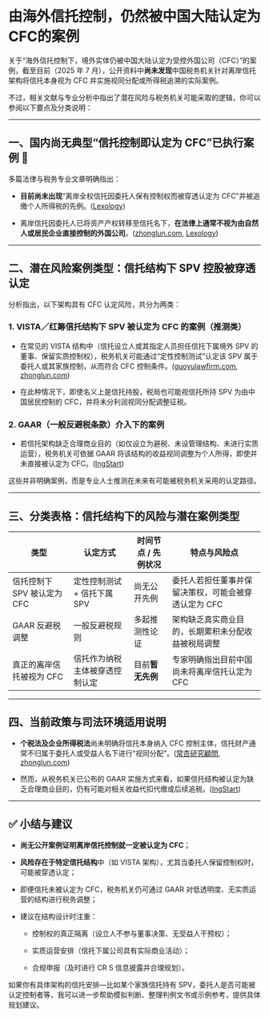 # 由海外信托控制，仍然被中国大陆认定为CFC的案例

关于“海外信托控制下，境外实体仍被中国大陆认定为受控外国公司（CFC）”的案例，截至目前（2025 年 7 月），公开资料中**尚未发现**中国税务机关针对离岸信托架构将信托本身视为 CFC 并实施视同分配或所得税追溯的实际案例。

不过，相关文献与专业分析中指出了潜在风险与税务机关可能采取的逻辑，你可以参阅以下要点及分类说明：

---

## 一、国内尚无典型“信托控制即认定为 CFC”已执行案例 📌

多篇法律与税务专业文章明确指出：

- **目前尚未出现**“离岸全权信托因委托人保有控制权而被穿透认定为 CFC”并被追缴个人所得税的先例。([Lexology](https://www.lexology.com/library/detail.aspx?g=c7a129e0-4c69-4af5-b5b8-d2ec250a9667&utm_source=chatgpt.com "全球资产透明化：当中国税务居民申报海外收入成为“新常态” - Lexology"))
    
- 离岸信托因委托人已将资产产权转移至信托名下，**在法律上通常不视为由自然人或居民企业直接控制的外国公司**。([zhonglun.com](https://www.zhonglun.com/research/articles/54777.html?utm_source=chatgpt.com "全球资产透明化：当中国税务居民申报海外收入成为“新常态”"), [Lexology](https://www.lexology.com/library/detail.aspx?g=c7a129e0-4c69-4af5-b5b8-d2ec250a9667&utm_source=chatgpt.com "全球资产透明化：当中国税务居民申报海外收入成为“新常态” - Lexology"))
    

---

## 二、潜在风险案例类型：信托结构下 SPV 控股被穿透认定

分析指出，以下架构具有 CFC 认定风险，共分为两类：

### 1. **VISTA／红筹信托结构下 SPV 被认定为 CFC 的案例（推测类）**

- 在常见的 VISTA 结构中（信托设立人或其指定人员担任信托下属境外 SPV 的董事、保留实质控制权），税务机关可能通过“定性控制测试”认定该 SPV 属于委托人或其家族控制，从而符合 CFC 控制条件。([guoyulawfirm.com](https://www.guoyulawfirm.com/corpus/774215.html?utm_source=chatgpt.com "国宇律谈|新个税法下，如何利用离岸家族信托实现税筹"), [zhonglun.com](https://www.zhonglun.com/research/articles/7039.html?utm_source=chatgpt.com "一锤定音| 新个税法出台，高净值人士需关注的税务指南"))
    
- 在此种情况下，即使名义上是信托持股，税局也可能视信托所持 SPV 为由中国居民控制的 CFC，并将未分利润视同分配调整征税。
    

### 2. **GAAR（一般反避税条款）介入下的案例**

- 若信托架构缺乏合理商业目的（如仅设立为避税、未设管理结构、未进行实质运营），税务机关可依据 GAAR 将该结构的收益视同调整为个人所得，即使并未直接被认定为 CFC。([IngStart](https://www.ingstart.com/blog/21292.html?utm_source=chatgpt.com "中国税收居民在香港/新加坡设立信托，能否规避CRS信息交换？"))
    

这些并非明确案例，而是专业人士推测在未来有可能被税务机关采用的认定路径。

---

## 三、分类表格：信托结构下的风险与潜在案例类型

|类型|认定方式|时间节点 / 先例状况|特点与风险点|
|---|---|---|---|
|信托控制下 SPV 被认定为 CFC|定性控制测试 + 信托下属 SPV|尚无公开先例|委托人若担任董事并保留决策权，可能会被穿透认定为 CFC|
|GAAR 反避税调整|一般反避税规则|多起推测性论证|架构缺乏真实商业目的，长期累积未分配收益被税局调整|
|真正的离岸信托被视为 CFC|信托作为纳税主体被穿透控制认定|目前**暂无先例**|专家明确指出目前中国尚未将离岸信托认定为 CFC|

---

## 四、当前政策与司法环境适用说明

- **个税法及企业所得税法**尚未明确将信托本身纳入 CFC 控制主体，信托财产通常不归属于委托人或受益人名下进行“视同分配”。([常杏研究顧問](https://ginkgoconsult.com/asset-allocation/2024-03-blog-asset-16/?utm_source=chatgpt.com "CFC 三大放寬措施利多，但信託不再是CFC解方? 申報前必知必看"), [zhonglun.com](https://www.zhonglun.com/research/articles/54777.html?utm_source=chatgpt.com "全球资产透明化：当中国税务居民申报海外收入成为“新常态”"))
    
- 然而，从税务机关已公布的 GAAR 实施方式来看，如果信托结构被认定为缺乏合理商业目的，仍有可能对相关收益代扣代缴或后续追税。([IngStart](https://www.ingstart.com/blog/21292.html?utm_source=chatgpt.com "中国税收居民在香港/新加坡设立信托，能否规避CRS信息交换？"))
    

---

## ✅ 小结与建议

- **尚无公开案例证明离岸信托控制就一定被认定为 CFC**；
    
- **风险存在于特定信托结构**中（如 VISTA 架构），尤其当委托人保留控制权时，可能被穿透认定；
    
- 即便信托未被认定为 CFC，税务机关仍可通过 GAAR 对低透明度、无实质运营的结构进行税务调整；
    
- 建议在结构设计时注重：
    
    - 控制权的真正隔离（设立人不参与董事决策、无受益人干预权）；
        
    - 实质运营安排（信托下属公司具有实际商业活动）；
        
    - 合规申报（及时进行 CR S 信息披露并合理规划）。
        

如果你有具体架构的信托安排—比如某个家族信托持有 SPV，委托人是否可能被认定控制者等，我可以进一步帮助模拟判断、整理判例文书或示例参考，提供具体规划建议。